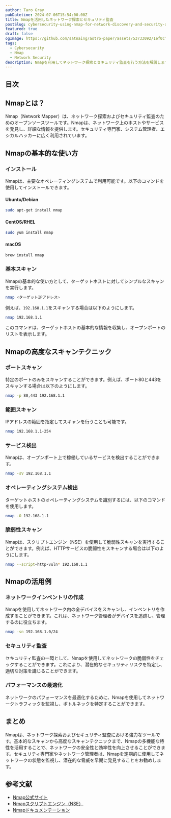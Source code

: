 ```yaml
---
author: Taro Gray
pubDatetime: 2024-07-06T15:54:00.00Z
title: Nmapを活用したネットワーク探索とセキュリティ監査
postSlug: cybersecurity-using-nmap-for-network-discovery-and-security-auditing
featured: true
draft: false
ogImage: https://github.com/satnaing/astro-paper/assets/53733092/1ef0cf03-8137-4d67-ac81-84a032119e3a
tags:
  - Cybersecurity
  - Nmap
  - Network Security
description: Nmapを利用してネットワーク探索とセキュリティ監査を行う方法を解説します。基本的な使い方から高度なスキャンテクニックまで、Nmapの機能を詳しく紹介します。
---
```


## 目次

## Nmapとは？

Nmap（Network Mapper）は、ネットワーク探索およびセキュリティ監査のためのオープンソースツールです。Nmapは、ネットワーク上のホストやサービスを発見し、詳細な情報を提供します。セキュリティ専門家、システム管理者、エシカルハッカーに広く利用されています。

## Nmapの基本的な使い方

### インストール

Nmapは、主要なオペレーティングシステムで利用可能です。以下のコマンドを使用してインストールできます。

#### Ubuntu/Debian

```sh
sudo apt-get install nmap
```

#### CentOS/RHEL

```sh
sudo yum install nmap
```

#### macOS

```sh
brew install nmap
```

### 基本スキャン

Nmapの基本的な使い方として、ターゲットホストに対してシンプルなスキャンを実行します。

```sh
nmap <ターゲットIPアドレス>
```

例えば、`192.168.1.1`をスキャンする場合は以下のようにします。

```sh
nmap 192.168.1.1
```

このコマンドは、ターゲットホストの基本的な情報を収集し、オープンポートのリストを表示します。

## Nmapの高度なスキャンテクニック

### ポートスキャン

特定のポートのみをスキャンすることができます。例えば、ポート80と443をスキャンする場合は以下のようにします。

```sh
nmap -p 80,443 192.168.1.1
```

### 範囲スキャン

IPアドレスの範囲を指定してスキャンを行うことも可能です。

```sh
nmap 192.168.1.1-254
```

### サービス検出

Nmapは、オープンポート上で稼働しているサービスを検出することができます。

```sh
nmap -sV 192.168.1.1
```

### オペレーティングシステム検出

ターゲットホストのオペレーティングシステムを識別するには、以下のコマンドを使用します。

```sh
nmap -O 192.168.1.1
```

### 脆弱性スキャン

Nmapは、スクリプトエンジン（NSE）を使用して脆弱性スキャンを実行することができます。例えば、HTTPサービスの脆弱性をスキャンする場合は以下のようにします。

```sh
nmap --script=http-vuln* 192.168.1.1
```

## Nmapの活用例

### ネットワークインベントリの作成

Nmapを使用してネットワーク内の全デバイスをスキャンし、インベントリを作成することができます。これは、ネットワーク管理者がデバイスを追跡し、管理するのに役立ちます。

```sh
nmap -sn 192.168.1.0/24
```

### セキュリティ監査

セキュリティ監査の一環として、Nmapを使用してネットワークの脆弱性をチェックすることができます。これにより、潜在的なセキュリティリスクを特定し、適切な対策を講じることができます。

### パフォーマンスの最適化

ネットワークのパフォーマンスを最適化するために、Nmapを使用してネットワークトラフィックを監視し、ボトルネックを特定することができます。

## まとめ

Nmapは、ネットワーク探索およびセキュリティ監査における強力なツールです。基本的なスキャンから高度なスキャンテクニックまで、Nmapの多機能な特性を活用することで、ネットワークの安全性と効率性を向上させることができます。セキュリティ専門家やネットワーク管理者は、Nmapを定期的に使用してネットワークの状態を監視し、潜在的な脅威を早期に発見することをお勧めします。

## 参考文献

- [Nmap公式サイト](https://nmap.org/)
- [Nmapスクリプトエンジン（NSE）](https://nmap.org/book/nse.html)
- [Nmapドキュメンテーション](https://nmap.org/docs.html)
